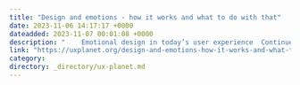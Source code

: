 ```yaml
---
title: "Design and emotions - how it works and what to do with that"
date: 2023-11-06 14:17:17 +0000
dateadded: 2023-11-07 00:01:08 +0000
description: "    Emotional design in today’s user experience  Continue reading on UX Planet »  "
link: "https://uxplanet.org/design-and-emotions-how-it-works-and-what-to-do-with-that-cf7765f9513c?source=rss----819cc2aaeee0---4"
category:
directory: _directory/ux-planet.md
---
```

